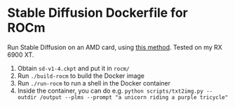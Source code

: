 # Stable Diffusion Dockerfile for ROCm

Run Stable Diffusion on an AMD card, using [this method](https://www.youtube.com/watch?v=d_CgaHyA_n4). Tested on my RX 6900 XT.

1. Obtain `sd-v1-4.ckpt` and put it in `rocm/`
1. Run `./build-rocm` to build the Docker image
1. Run `./run-rocm` to run a shell in the Docker container
1. Inside the container, you can do e.g. `python scripts/txt2img.py --outdir /output --plms --prompt "a unicorn riding a purple tricycle"`
